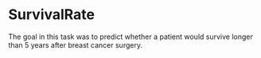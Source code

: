 # SurvivalRate
The goal in this task was to predict whether a patient would survive longer than 5 years after breast cancer surgery. 
